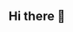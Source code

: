 ## Hi there 👋

<!--
**nikhil-venky/nikhil-venky** is a ✨ _special_ ✨ repository because its `README.md` (this file) appears on your GitHub profile.

Here are some ideas to get you started:

- 🔭 I’m currently working on python
- 🌱 I’m currently learning data science,Artificial Intelligence
- 👯 I’m looking to collaborate on open-source Python projects
- 💬 Ask me about Python, programming, or anything tech-related!
- 📫 How to reach me: nikhilvenky12@gmail.com
- 😄 Pronouns:he/him
- ⚡ Fun fact:im still in school?
